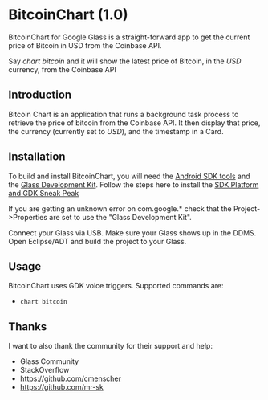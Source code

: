 BitcoinChart (1.0)
============

BitcoinChart for Google Glass is a straight-forward app to get the current price of Bitcoin in USD from the Coinbase API.

Say *chart bitcoin* and it will show the latest price of Bitcoin, in the *USD* currency, from the Coinbase API

Introduction
------------

Bitcoin Chart is an application that runs a background task process to retrieve the price of bitcoin from the Coinbase API. It then display that price, the currency (currently set to *USD*), and the timestamp in a Card. 

Installation
------------

To build and install BitcoinChart, you will need the [Android SDK
tools](http://developer.android.com/sdk/index.html) and the [Glass Development
Kit](http://developers.google.com/glass/develop/gdk/index). Follow the steps here to install the [SDK Platform and GDK Sneak Peak](https://developers.google.com/glass/develop/gdk/quick-start)

If you are getting an unknown error on com.google.* check that the Project->Properties
are set to use the "Glass Development Kit".

Connect your Glass via USB. Make sure your Glass shows up in the DDMS. Open Eclipse/ADT and build the project to your Glass.

Usage
-----

BitcoinChart uses GDK voice triggers. Supported commands are:

* `chart bitcoin`

Thanks
------

I want to also thank the community for their support and help:

* Glass Community
* StackOverflow
* https://github.com/cmenscher
* https://github.com/mr-sk
